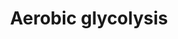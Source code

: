 ---
annotations:
- id: PW:0000025
  parent: classic metabolic pathway
  type: Pathway Ontology
  value: glycolysis/gluconeogenesis pathway
- id: PW:0000641
  parent: regulatory pathway
  type: Pathway Ontology
  value: gluconeogenesis pathway
authors:
- KJanssen
- Egonw
- AlexanderPico
- DeSl
- MaintBot
- Eweitz
- Finterly
citedin:
- link: PMC8751594
description: 'Glycolysis is the metabolic pathway that converts glucose C6H12O6, into
  pyruvate, CH3COCOO- and H+. The free energy released in this process is used to
  form the ATP and NADH. This pathway was made during a research project at the UMCG,
  concerning changed glycolytic fluxes during the Warburg Effect. It is an extended
  version of the glycolysis pathway (WP534), and is descriptive of the content that
  is provided in the computer model of Shestov et al (2014). A second version, containing
  the content of the model itself as well as the corresponding supplement and article,
  can be found here [https://www.wikipathways.org/index.php/Pathway:WP4628]  This
  pathway was uploaded to provide a high resolution version to readers of the thesis.
  Description and pathway adapted from [https://www.wikipathways.org/index.php/Pathway:WP534]
  Referred article: Shestov et al., 2014 [https://www.ncbi.nlm.nih.gov/pubmed/25009227]'
last-edited: 2021-06-23
ndex: 4305bb46-8b6c-11eb-9e72-0ac135e8bacf
organisms:
- Homo sapiens
redirect_from:
- /index.php/Pathway:WP4629
- /instance/WP4629
- /instance/WP4629_rr119264
revision: r119264
schema-jsonld:
- '@context': https://schema.org/
  '@id': https://wikipathways.github.io/pathways/WP4629.html
  '@type': Dataset
  creator:
    '@type': Organization
    name: WikiPathways
  description: 'Glycolysis is the metabolic pathway that converts glucose C6H12O6,
    into pyruvate, CH3COCOO- and H+. The free energy released in this process is used
    to form the ATP and NADH. This pathway was made during a research project at the
    UMCG, concerning changed glycolytic fluxes during the Warburg Effect. It is an
    extended version of the glycolysis pathway (WP534), and is descriptive of the
    content that is provided in the computer model of Shestov et al (2014). A second
    version, containing the content of the model itself as well as the corresponding
    supplement and article, can be found here [https://www.wikipathways.org/index.php/Pathway:WP4628]  This
    pathway was uploaded to provide a high resolution version to readers of the thesis.
    Description and pathway adapted from [https://www.wikipathways.org/index.php/Pathway:WP534]
    Referred article: Shestov et al., 2014 [https://www.ncbi.nlm.nih.gov/pubmed/25009227]'
  keywords:
  - ADP
  - ALD
  - AMP
  - ATP
  - BPG
  - DHAP
  - ENO
  - Enzyme
  - F6P
  - FBP
  - G6P
  - GAP
  - GAPDH
  - GLU
  - GLUT
  - GLUe
  - GPI
  - H
  - HK
  - LAC
  - LACT
  - LACe
  - LDH
  - NAD
  - NADH
  - O2
  - O2e
  - P
  - PEP
  - PFK
  - PGK
  - PGM
  - PK
  - PYR
  - TPI
  - _2PG
  - _3PG
  license: CC0
  name: Aerobic glycolysis
seo: CreativeWork
title: Aerobic glycolysis
wpid: WP4629
---